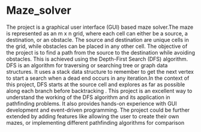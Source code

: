 # Maze_solver
The project is a graphical user interface (GUI) based maze solver.The maze is represented as an m x n grid, where each cell can either be a source, a destination, or an obstacle. The source and destination are unique cells in the grid, while obstacles can be placed in any other cell. The objective of the project is to find a path from the source to the destination while avoiding obstacles. This is achieved using the Depth-First Search (DFS) algorithm. DFS is an algorithm for traversing or searching tree or graph data structures. It uses a stack data structure to remember to get the next vertex to start a search when a dead end occurs in any iteration.In the context of this project, DFS starts at the source cell and explores as far as possible along each branch before backtracking . This project is an excellent way to understand the working of the DFS algorithm and its application in pathfinding problems. It also provides hands-on experience with GUI development and event-driven programming. The project could be further extended by adding features like allowing the user to create their own mazes, or implementing different pathfinding algorithms for comparison
